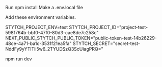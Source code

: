 Run npm install
Make a .env.local file

Add these environment variables.

STYTCH_PROJECT_ENV=test
STYTCH_PROJECT_ID="project-test-5981764b-bbf0-47f0-80d3-cae8de7c258c"
NEXT_PUBLIC_STYTCH_PUBLIC_TOKEN="public-token-test-14b26229-48ce-4a71-ba1c-3531f21ea5fa"
STYTCH_SECRET="secret-test-NddFy9yYTlTli5w6_2TYUDSzQ3ScUiagPRQ="

npm run dev



